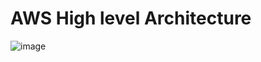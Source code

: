 # AWS High level Architecture 

![image](https://github.com/user-attachments/assets/ae72f920-9116-46f3-b58f-0e47caf414b2)
